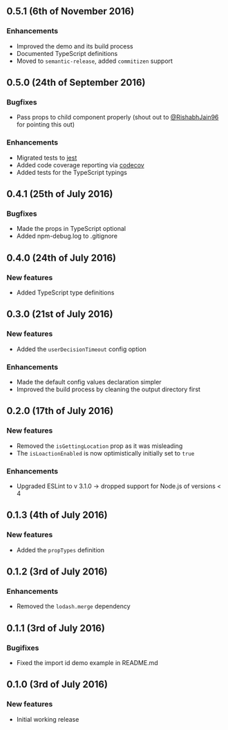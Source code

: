 ## 0.5.1 (6th of November 2016)

### Enhancements
  * Improved the demo and its build process
  * Documented TypeScript definitions
  * Moved to `semantic-release`, added `commitizen` support

## 0.5.0 (24th of September 2016)

### Bugfixes
  * Pass props to child component properly (shout out to [@RishabhJain96](https://github.com/RishabhJain96) for pointing this out)

### Enhancements
  * Migrated tests to [jest](https://github.com/facebook/jest)
  * Added code coverage reporting via [codecov](https://codecov.io/)
  * Added tests for the TypeScript typings

## 0.4.1 (25th of July 2016)

### Bugfixes
  * Made the props in TypeScript optional
  * Added npm-debug.log to .gitignore

## 0.4.0 (24th of July 2016)

### New features
  * Added TypeScript type definitions

## 0.3.0 (21st of July 2016)

### New features
  * Added the `userDecisionTimeout` config option

### Enhancements
  * Made the default config values declaration simpler
  * Improved the build process by cleaning the output directory first

## 0.2.0 (17th of July 2016)

### New features
  * Removed the `isGettingLocation` prop as it was misleading
  * The `isLoactionEnabled` is now optimistically initially set to `true`

### Enhancements
  * Upgraded ESLint to v 3.1.0 -> dropped support for Node.js of versions < 4

## 0.1.3 (4th of July 2016)

### New features
  * Added the `propTypes` definition

## 0.1.2 (3rd of July 2016)

### Enhancements
  * Removed the `lodash.merge` dependency

## 0.1.1 (3rd of July 2016)

### Bugifixes
  * Fixed the import id demo example in README.md

## 0.1.0 (3rd of July 2016)

### New features
  * Initial working release
